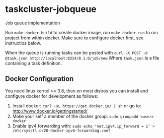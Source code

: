 taskcluster-jobqueue
====================

Job queue implementation

Run `make docker-build` to create docker image, run `make docker-run` to run
project from within docker. Make sure to configure docker first, see
instructios below.

When the queue is running tasks can be posted with
`curl -X POST -d @task.json http://localhost:8314/0.1.0/job/new`
Where `task.json` is a file containing a task definition.

Docker Configuration
--------------------
You need linux kernel >= 3.8, then on most distros you can install and configure
docker for development as follows:
 1. Install docker: `curl -sL https://get.docker.io/ | sh` or go to:
    http://www.docker.io/gettingstarted/ 
 2. Make your self a member of the docker group: `sudo groupadd <user> docker`
 3. Enable ipv4 forwarding with:
    `sudo echo 'net.ipv4.ip_forward = 1' > /etc/sysctl.d/20-docker-ipv4-forwarding.conf`


